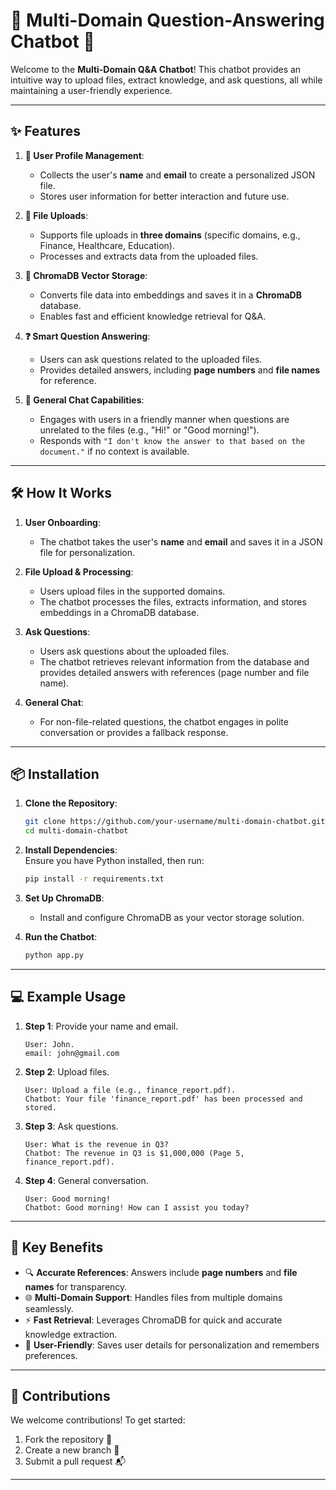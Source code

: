 # 🤖 Multi-Domain Question-Answering Chatbot 🚀  

Welcome to the **Multi-Domain Q&A Chatbot**! This chatbot provides an intuitive way to upload files, extract knowledge, and ask questions, all while maintaining a user-friendly experience.  

---

## ✨ Features  

1. **👤 User Profile Management**:  
   - Collects the user's **name** and **email** to create a personalized JSON file.  
   - Stores user information for better interaction and future use.  

2. **📂 File Uploads**:  
   - Supports file uploads in **three domains** (specific domains, e.g., Finance, Healthcare, Education).  
   - Processes and extracts data from the uploaded files.  

3. **🧠 ChromaDB Vector Storage**:  
   - Converts file data into embeddings and saves it in a **ChromaDB** database.  
   - Enables fast and efficient knowledge retrieval for Q&A.  

4. **❓ Smart Question Answering**:  
   - Users can ask questions related to the uploaded files.  
   - Provides detailed answers, including **page numbers** and **file names** for reference.  

5. **📜 General Chat Capabilities**:  
   - Engages with users in a friendly manner when questions are unrelated to the files (e.g., "Hi!" or "Good morning!").  
   - Responds with `"I don't know the answer to that based on the document."` if no context is available.  

---

## 🛠️ How It Works  

1. **User Onboarding**:  
   - The chatbot takes the user's **name** and **email** and saves it in a JSON file for personalization.  

2. **File Upload & Processing**:  
   - Users upload files in the supported domains.  
   - The chatbot processes the files, extracts information, and stores embeddings in a ChromaDB database.  

3. **Ask Questions**:  
   - Users ask questions about the uploaded files.  
   - The chatbot retrieves relevant information from the database and provides detailed answers with references (page number and file name).  

4. **General Chat**:  
   - For non-file-related questions, the chatbot engages in polite conversation or provides a fallback response.

---

## 📦 Installation  

1. **Clone the Repository**:  
   ```bash
   git clone https://github.com/your-username/multi-domain-chatbot.git
   cd multi-domain-chatbot
   ```

2. **Install Dependencies**:  
   Ensure you have Python installed, then run:  
   ```bash
   pip install -r requirements.txt
   ```

3. **Set Up ChromaDB**:  
   - Install and configure ChromaDB as your vector storage solution.  

4. **Run the Chatbot**:  
   ```bash
   python app.py
   ```

---

## 💻 Example Usage  

1. **Step 1**: Provide your name and email.  
   ```
   User: John.
   email: john@gmail.com
   ```

2. **Step 2**: Upload files.  
   ```
   User: Upload a file (e.g., finance_report.pdf).
   Chatbot: Your file 'finance_report.pdf' has been processed and stored.
   ```

3. **Step 3**: Ask questions.  
   ```
   User: What is the revenue in Q3?
   Chatbot: The revenue in Q3 is $1,000,000 (Page 5, finance_report.pdf).
   ```

4. **Step 4**: General conversation.  
   ```
   User: Good morning!
   Chatbot: Good morning! How can I assist you today?
   ```

---

## 🎯 Key Benefits  

- 🔍 **Accurate References**: Answers include **page numbers** and **file names** for transparency.  
- 🌐 **Multi-Domain Support**: Handles files from multiple domains seamlessly.  
- ⚡ **Fast Retrieval**: Leverages ChromaDB for quick and accurate knowledge extraction.  
- 🤝 **User-Friendly**: Saves user details for personalization and remembers preferences.  

---

## 🤝 Contributions  

We welcome contributions! To get started:  
1. Fork the repository 🍴  
2. Create a new branch 🚀  
3. Submit a pull request 📬  

---
